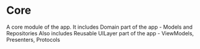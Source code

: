 # Core

A core module of the app.
It includes Domain part of the app - Models and Repositories
Also includes Reusable UILayer part of the app - ViewModels, Presenters, Protocols

